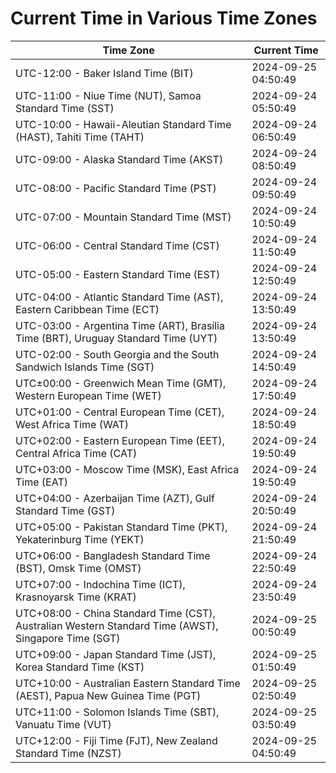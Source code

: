# Current Time in Various Time Zones

| Time Zone | Current Time |
|-----------|--------------|
| UTC-12:00 - Baker Island Time (BIT) | 2024-09-25 04:50:49 |
| UTC-11:00 - Niue Time (NUT), Samoa Standard Time (SST) | 2024-09-24 05:50:49 |
| UTC-10:00 - Hawaii-Aleutian Standard Time (HAST), Tahiti Time (TAHT) | 2024-09-24 06:50:49 |
| UTC-09:00 - Alaska Standard Time (AKST) | 2024-09-24 08:50:49 |
| UTC-08:00 - Pacific Standard Time (PST) | 2024-09-24 09:50:49 |
| UTC-07:00 - Mountain Standard Time (MST) | 2024-09-24 10:50:49 |
| UTC-06:00 - Central Standard Time (CST) | 2024-09-24 11:50:49 |
| UTC-05:00 - Eastern Standard Time (EST) | 2024-09-24 12:50:49 |
| UTC-04:00 - Atlantic Standard Time (AST), Eastern Caribbean Time (ECT) | 2024-09-24 13:50:49 |
| UTC-03:00 - Argentina Time (ART), Brasília Time (BRT), Uruguay Standard Time (UYT) | 2024-09-24 13:50:49 |
| UTC-02:00 - South Georgia and the South Sandwich Islands Time (SGT) | 2024-09-24 14:50:49 |
| UTC±00:00 - Greenwich Mean Time (GMT), Western European Time (WET) | 2024-09-24 17:50:49 |
| UTC+01:00 - Central European Time (CET), West Africa Time (WAT) | 2024-09-24 18:50:49 |
| UTC+02:00 - Eastern European Time (EET), Central Africa Time (CAT) | 2024-09-24 19:50:49 |
| UTC+03:00 - Moscow Time (MSK), East Africa Time (EAT) | 2024-09-24 19:50:49 |
| UTC+04:00 - Azerbaijan Time (AZT), Gulf Standard Time (GST) | 2024-09-24 20:50:49 |
| UTC+05:00 - Pakistan Standard Time (PKT), Yekaterinburg Time (YEKT) | 2024-09-24 21:50:49 |
| UTC+06:00 - Bangladesh Standard Time (BST), Omsk Time (OMST) | 2024-09-24 22:50:49 |
| UTC+07:00 - Indochina Time (ICT), Krasnoyarsk Time (KRAT) | 2024-09-24 23:50:49 |
| UTC+08:00 - China Standard Time (CST), Australian Western Standard Time (AWST), Singapore Time (SGT) | 2024-09-25 00:50:49 |
| UTC+09:00 - Japan Standard Time (JST), Korea Standard Time (KST) | 2024-09-25 01:50:49 |
| UTC+10:00 - Australian Eastern Standard Time (AEST), Papua New Guinea Time (PGT) | 2024-09-25 02:50:49 |
| UTC+11:00 - Solomon Islands Time (SBT), Vanuatu Time (VUT) | 2024-09-25 03:50:49 |
| UTC+12:00 - Fiji Time (FJT), New Zealand Standard Time (NZST) | 2024-09-25 04:50:49 |

